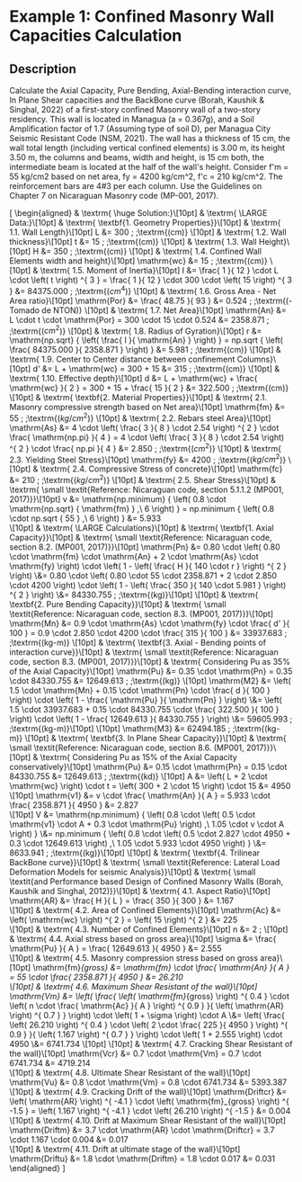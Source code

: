 # Example 1: Confined Masonry Wall Capacities Calculation

## Description

Calculate the Axial Capacity, Pure Bending, Axial-Bending interaction curve, In Plane Shear capacities and the BackBone curve (Borah, Kaushik & Singhal, 2022) of a first-story confined Masonry wall of a two-story residency. This wall is located in Managua (a = 0.367g), and a Soil Amplification factor of 1.7 (Assuming type of soil D), per Managua City Seismic Resistant Code (NSM, 2021). The wall has a thickness of 15 cm, the wall total length (including vertical confined elements) is 3.00 m, its height 3.50 m, the columns and beams, width and height, is 15 cm both, the intermediate beam is located at the half of the wall's height. Consider f'm = 55 kg/cm2 based on net area, fy = 4200 kg/cm^2, f'c = 210 kg/cm^2. The reinforcement bars are 4#3 per each column. Use the Guidelines on Chapter 7 on Nicaraguan Masonry code (MP-001, 2017).

\[
\begin{aligned}
& \textrm{ \huge Solution:}\\[10pt]
& \textrm{ \LARGE Data:}\\[10pt]
& \textrm{ \textbf{1. Geometry Properties}}\\[10pt]
& \textrm{ 1.1. Wall Length}\\[10pt]
L &= 300 \; \;\textrm{(cm)}
\\[10pt]
& \textrm{ 1.2. Wall thickness}\\[10pt]
t &= 15 \; \;\textrm{(cm)}
\\[10pt]
& \textrm{ 1.3. Wall Height}\\[10pt]
H &= 350 \; \;\textrm{(cm)}
\\[10pt]
& \textrm{ 1.4. Confined Wall Elements width and height}\\[10pt]
\mathrm{wc} &= 15 \; \;\textrm{(cm)}
\\[10pt]
& \textrm{ 1.5. Moment of Inertia}\\[10pt]
I &= \frac{ 1 }{ 12 } \cdot L \cdot \left( t \right) ^{ 3 }  = \frac{ 1 }{ 12 } \cdot 300 \cdot \left( 15 \right) ^{ 3 } &= 84375.000 \; \;\textrm{($cm^4$)}
\\[10pt]
& \textrm{ 1.6. Gross Area - Net Area ratio}\\[10pt]
\mathrm{Por} &= \frac{ 48.75 }{ 93 } &= 0.524 \; \;\textrm{(- Tomado de NTON)}
\\[10pt]
& \textrm{ 1.7. Net Area}\\[10pt]
\mathrm{An} &= L \cdot t \cdot \mathrm{Por}  = 300 \cdot 15 \cdot 0.524 &= 2358.871 \; \;\textrm{($cm^2$)}
\\[10pt]
& \textrm{ 1.8. Radius of Gyration}\\[10pt]
r &= \mathrm{np.sqrt} { \left( \frac{ I }{ \mathrm{An} } \right) }  = np.sqrt { \left( \frac{ 84375.000 }{ 2358.871 } \right) } &= 5.981 \; \;\textrm{(cm)}
\\[10pt]
& \textrm{ 1.9. Center to Center distance between confinement Columns}\\[10pt]
d' &= L + \mathrm{wc}  = 300 + 15 &= 315 \; \;\textrm{(cm)}
\\[10pt]
& \textrm{ 1.10. Effective depth}\\[10pt]
d &= L + \mathrm{wc} + \frac{ \mathrm{wc} }{ 2 }  = 300 + 15 + \frac{ 15 }{ 2 } &= 322.500 \; \;\textrm{(cm)}
\\[10pt]
& \textrm{ \textbf{2. Material Properties}}\\[10pt]
& \textrm{ 2.1. Masonry compressive strength based on Net area}\\[10pt]
\mathrm{fm} &= 55 \; \;\textrm{($kg/cm^2$)}
\\[10pt]
& \textrm{ 2.2. Rebars steel Area}\\[10pt]
\mathrm{As} &= 4 \cdot \left( \frac{ 3 }{ 8 } \cdot 2.54 \right) ^{ 2 } \cdot \frac{ \mathrm{np.pi} }{ 4 }  = 4 \cdot \left( \frac{ 3 }{ 8 } \cdot 2.54 \right) ^{ 2 } \cdot \frac{ np.pi }{ 4 } &= 2.850 \; \;\textrm{($cm^2$)}
\\[10pt]
& \textrm{ 2.3. Yielding Steel Stress}\\[10pt]
\mathrm{fy} &= 4200 \; \;\textrm{($kg/cm^2$)}
\\[10pt]
& \textrm{ 2.4. Compressive Stress of concrete}\\[10pt]
\mathrm{fc} &= 210 \; \;\textrm{($kg/cm^2$)}
\\[10pt]
& \textrm{ 2.5. Shear Stress}\\[10pt]
& \textrm{ \small \textit{Reference: Nicaraguan code, section 5.1.1.2 (MP001, 2017)}}\\[10pt]
v &= \mathrm{np.minimum} { \left( 0.8 \cdot \mathrm{np.sqrt} { \mathrm{fm} } ,\  6 \right) }  = np.minimum { \left( 0.8 \cdot np.sqrt { 55 } ,\  6 \right) } &= 5.933  
\\[10pt]
& \textrm{ \LARGE Calculations}\\[10pt]
& \textrm{ \textbf{1. Axial Capacity}}\\[10pt]
& \textrm{ \small \textit{Reference: Nicaraguan code, section 8.2. (MP001, 2017)}}\\[10pt]
\mathrm{Pn} &= 0.80 \cdot \left( 0.80 \cdot \mathrm{fm} \cdot \mathrm{An} + 2 \cdot \mathrm{As} \cdot \mathrm{fy} \right) \cdot \left( 1 - \left( \frac{ H }{ 140 \cdot r } \right) ^{ 2 } \right) \\&= 0.80 \cdot \left( 0.80 \cdot 55 \cdot 2358.871 + 2 \cdot 2.850 \cdot 4200 \right) \cdot \left( 1 - \left( \frac{ 350 }{ 140 \cdot 5.981 } \right) ^{ 2 } \right) \\&= 84330.755 \; \;\textrm{(kg)}\\[10pt]
\\[10pt]
& \textrm{ \textbf{2. Pure Bending Capacity}}\\[10pt]
& \textrm{ \small \textit{Reference: Nicaraguan code, section 8.3. (MP001, 2017)}}\\[10pt]
\mathrm{Mn} &= 0.9 \cdot \mathrm{As} \cdot \mathrm{fy} \cdot \frac{ d' }{ 100 }  = 0.9 \cdot 2.850 \cdot 4200 \cdot \frac{ 315 }{ 100 } &= 33937.683 \; \;\textrm{(kg-m)}
\\[10pt]
& \textrm{ \textbf{3. Axial - Bending points of interaction curve}}\\[10pt]
& \textrm{ \small \textit{Reference: Nicaraguan code, section 8.3. (MP001, 2017)}}\\[10pt]
& \textrm{ Considering Pu as 35\% of the Axial Capacity}\\[10pt]
\mathrm{Pu} &= 0.35 \cdot \mathrm{Pn}  = 0.35 \cdot 84330.755 &= 12649.613 \; \;\textrm{(kg)}
\\[10pt]
\mathrm{M2} &= \left( 1.5 \cdot \mathrm{Mn} + 0.15 \cdot \mathrm{Pn} \cdot \frac{ d }{ 100 } \right) \cdot \left( 1 - \frac{ \mathrm{Pu} }{ \mathrm{Pn} } \right) \\&= \left( 1.5 \cdot 33937.683 + 0.15 \cdot 84330.755 \cdot \frac{ 322.500 }{ 100 } \right) \cdot \left( 1 - \frac{ 12649.613 }{ 84330.755 } \right) \\&= 59605.993 \; \;\textrm{(kg-m)}\\[10pt]
\\[10pt]
\mathrm{M3} &= 62494.185 \; \;\textrm{(kg-m)}
\\[10pt]
& \textrm{ \textbf{3. In Plane Shear Capacity}}\\[10pt]
& \textrm{ \small \textit{Reference: Nicaraguan code, section 8.6. (MP001, 2017)}}\\[10pt]
& \textrm{ Considering Pu as 15\% of the Axial Capacity conservatively}\\[10pt]
\mathrm{Pu} &= 0.15 \cdot \mathrm{Pn}  = 0.15 \cdot 84330.755 &= 12649.613 \; \;\textrm{(kd)}
\\[10pt]
A &= \left( L + 2 \cdot \mathrm{wc} \right) \cdot t  = \left( 300 + 2 \cdot 15 \right) \cdot 15 &= 4950  
\\[10pt]
\mathrm{v1} &= v \cdot \frac{ \mathrm{An} }{ A }  = 5.933 \cdot \frac{ 2358.871 }{ 4950 } &= 2.827  
\\[10pt]
V &= \mathrm{np.minimum} { \left( 0.8 \cdot \left( 0.5 \cdot \mathrm{v1} \cdot A + 0.3 \cdot \mathrm{Pu} \right) ,\  1.05 \cdot v \cdot A \right) } \\&= np.minimum { \left( 0.8 \cdot \left( 0.5 \cdot 2.827 \cdot 4950 + 0.3 \cdot 12649.613 \right) ,\  1.05 \cdot 5.933 \cdot 4950 \right) } \\&= 8633.941 \; \;\textrm{(kg)}\\[10pt]
\\[10pt]
& \textrm{ \textbf{4. Trilinear BackBone curve}}\\[10pt]
& \textrm{ \small \textit{Reference: Lateral Load Deformation Models for seismic Analysis}}\\[10pt]
& \textrm{ \small \textit{and Performance based Design of Confined Masonry Walls (Borah, Kaushik and Singhal, 2012)}}\\[10pt]
& \textrm{ 4.1. Aspect Ratio}\\[10pt]
\mathrm{AR} &= \frac{ H }{ L }  = \frac{ 350 }{ 300 } &= 1.167  
\\[10pt]
& \textrm{ 4.2. Area of Confined Elements}\\[10pt]
\mathrm{Ac} &= \left( \mathrm{wc} \right) ^{ 2 }  = \left( 15 \right) ^{ 2 } &= 225  
\\[10pt]
& \textrm{ 4.3. Number of Confined Elements}\\[10pt]
n &= 2 \; 
\\[10pt]
& \textrm{ 4.4. Axial stress based on gross area}\\[10pt]
\sigma &= \frac{ \mathrm{Pu} }{ A }  = \frac{ 12649.613 }{ 4950 } &= 2.555  
\\[10pt]
& \textrm{ 4.5. Masonry compression stress based on gross area}\\[10pt]
\mathrm{fm}_{gross} &= \mathrm{fm} \cdot \frac{ \mathrm{An} }{ A }  = 55 \cdot \frac{ 2358.871 }{ 4950 } &= 26.210  
\\[10pt]
& \textrm{ 4.6. Maximum Shear Resistant of the wall}\\[10pt]
\mathrm{Vm} &= \left( \frac{ \left( \mathrm{fm}_{gross} \right) ^{ 0.4 } \cdot \left( n \cdot \frac{ \mathrm{Ac} }{ A } \right) ^{ 0.9 } }{ \left( \mathrm{AR} \right) ^{ 0.7 } } \right) \cdot \left( 1 + \sigma \right) \cdot A \\&= \left( \frac{ \left( 26.210 \right) ^{ 0.4 } \cdot \left( 2 \cdot \frac{ 225 }{ 4950 } \right) ^{ 0.9 } }{ \left( 1.167 \right) ^{ 0.7 } } \right) \cdot \left( 1 + 2.555 \right) \cdot 4950 \\&= 6741.734  \\[10pt]
\\[10pt]
& \textrm{ 4.7. Cracking Shear Resistant of the wall}\\[10pt]
\mathrm{Vcr} &= 0.7 \cdot \mathrm{Vm}  = 0.7 \cdot 6741.734 &= 4719.214  
\\[10pt]
& \textrm{ 4.8. Ultimate Shear Resistant of the wall}\\[10pt]
\mathrm{Vu} &= 0.8 \cdot \mathrm{Vm}  = 0.8 \cdot 6741.734 &= 5393.387  
\\[10pt]
& \textrm{ 4.9. Cracking Drift of the wall}\\[10pt]
\mathrm{Driftcr} &= \left( \mathrm{AR} \right) ^{ -4.1 } \cdot \left( \mathrm{fm}_{gross} \right) ^{ -1.5 }  = \left( 1.167 \right) ^{ -4.1 } \cdot \left( 26.210 \right) ^{ -1.5 } &= 0.004  
\\[10pt]
& \textrm{ 4.10. Drift at Maximum Shear Resistant of the wall}\\[10pt]
\mathrm{Driftm} &= 3.7 \cdot \mathrm{AR} \cdot \mathrm{Driftcr}  = 3.7 \cdot 1.167 \cdot 0.004 &= 0.017  
\\[10pt]
& \textrm{ 4.11. Drift at ultimate stage of the wall}\\[10pt]
\mathrm{Driftu} &= 1.8 \cdot \mathrm{Driftm}  = 1.8 \cdot 0.017 &= 0.031  
\end{aligned}
\]
